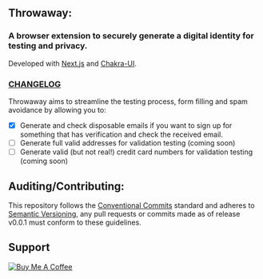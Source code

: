 ## Throwaway: 
### A browser extension to securely generate a digital identity for testing and privacy.

Developed with [Next.js](https://nextjs.org/) and [Chakra-UI](https://chakra-ui.com/).

### [CHANGELOG](CHANGELOG.md)

Throwaway aims to streamline the testing process, form filling and spam avoidance by allowing you to:

- [x] Generate and check disposable emails if you want to sign up for something that has verification and check the received email.
- [ ] Generate full valid addresses for validation testing (coming soon)
- [ ] Generate valid (but not real!) credit card numbers for validation testing (coming soon)

## Auditing/Contributing:
This repository follows the [Conventional Commits](https://www.conventionalcommits.org/) standard and adheres to [Semantic Versioning](https://semver.org/spec/v2.0.0.html), any pull requests or commits made as of release v0.0.1 must conform to these guidelines.

## Support
<a href="https://www.buymeacoffee.com/raslan" target="_blank" rel="noreferrer"><img src="https://cdn.buymeacoffee.com/buttons/v2/default-yellow.png" alt="Buy Me A Coffee" />
